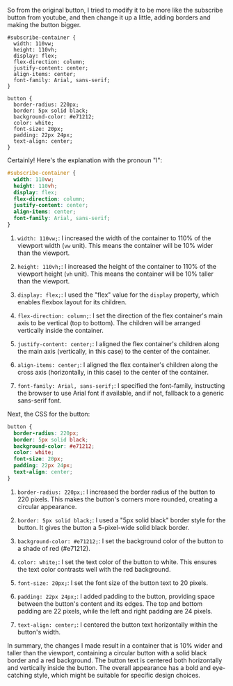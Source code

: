 So from the original button, I tried to modify it to be more like the subscribe button from youtube, and then change it up a little, adding borders and making the button bigger. 

```
#subscribe-container {
  width: 110vw;
  height: 110vh;
  display: flex;
  flex-direction: column;
  justify-content: center;
  align-items: center;
  font-family: Arial, sans-serif;
}

button {
  border-radius: 220px;
  border: 5px solid black;
  background-color: #e71212;
  color: white;
  font-size: 20px;
  padding: 22px 24px;
  text-align: center;
}
```
Certainly! Here's the explanation with the pronoun "I":

```css
#subscribe-container {
  width: 110vw;
  height: 110vh;
  display: flex;
  flex-direction: column;
  justify-content: center;
  align-items: center;
  font-family: Arial, sans-serif;
}
```

1. `width: 110vw;`: I increased the width of the container to 110% of the viewport width (`vw` unit). This means the container will be 10% wider than the viewport.

2. `height: 110vh;`: I increased the height of the container to 110% of the viewport height (`vh` unit). This means the container will be 10% taller than the viewport.

3. `display: flex;`: I used the "flex" value for the `display` property, which enables flexbox layout for its children.

4. `flex-direction: column;`: I set the direction of the flex container's main axis to be vertical (top to bottom). The children will be arranged vertically inside the container.

5. `justify-content: center;`: I aligned the flex container's children along the main axis (vertically, in this case) to the center of the container.

6. `align-items: center;`: I aligned the flex container's children along the cross axis (horizontally, in this case) to the center of the container.

7. `font-family: Arial, sans-serif;`: I specified the font-family, instructing the browser to use Arial font if available, and if not, fallback to a generic sans-serif font.

Next, the CSS for the button:

```css
button {
  border-radius: 220px;
  border: 5px solid black;
  background-color: #e71212;
  color: white;
  font-size: 20px;
  padding: 22px 24px;
  text-align: center;
}
```

1. `border-radius: 220px;`: I increased the border radius of the button to 220 pixels. This makes the button's corners more rounded, creating a circular appearance.

2. `border: 5px solid black;`: I used a "5px solid black" border style for the button. It gives the button a 5-pixel-wide solid black border.

3. `background-color: #e71212;`: I set the background color of the button to a shade of red (#e71212).

4. `color: white;`: I set the text color of the button to white. This ensures the text color contrasts well with the red background.

5. `font-size: 20px;`: I set the font size of the button text to 20 pixels.

6. `padding: 22px 24px;`: I added padding to the button, providing space between the button's content and its edges. The top and bottom padding are 22 pixels, while the left and right padding are 24 pixels.

7. `text-align: center;`: I centered the button text horizontally within the button's width.

In summary, the changes I made result in a container that is 10% wider and taller than the viewport, containing a circular button with a solid black border and a red background. The button text is centered both horizontally and vertically inside the button. The overall appearance has a bold and eye-catching style, which might be suitable for specific design choices.
